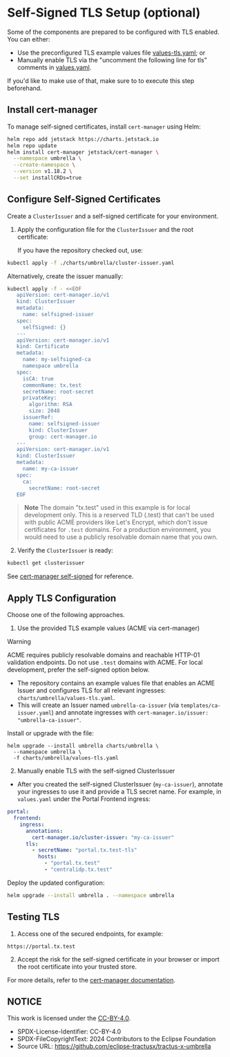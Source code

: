 # Self-Signed TLS Setup (optional)

Some of the components are prepared to be configured with TLS enabled. You can either:

- Use the preconfigured TLS example values file [values-tls.yaml](/charts/umbrella/values-tls.yaml); or
- Manually enable TLS via the "uncomment the following line for tls" comments in [values.yaml](/charts/umbrella/values.yaml).

If you'd like to make use of that, make sure to to execute this step beforehand.

## Install cert-manager

To manage self-signed certificates, install `cert-manager` using Helm:

```bash
helm repo add jetstack https://charts.jetstack.io
helm repo update
helm install cert-manager jetstack/cert-manager \
  --namespace umbrella \
  --create-namespace \
  --version v1.18.2 \
  --set installCRDs=true
```

## Configure Self-Signed Certificates

Create a `ClusterIssuer` and a self-signed certificate for your environment.

1. Apply the configuration file for the `ClusterIssuer` and the root certificate:

   If you have the repository checked out, use:

```bash
kubectl apply -f ./charts/umbrella/cluster-issuer.yaml
```

Alternatively, create the issuer manually:

```bash
kubectl apply -f - <<EOF
   apiVersion: cert-manager.io/v1
   kind: ClusterIssuer
   metadata:
     name: selfsigned-issuer
   spec:
     selfSigned: {}
   ---
   apiVersion: cert-manager.io/v1
   kind: Certificate
   metadata:
     name: my-selfsigned-ca
     namespace umbrella
   spec:
     isCA: true
     commonName: tx.test
     secretName: root-secret
     privateKey:
       algorithm: RSA
       size: 2048
     issuerRef:
       name: selfsigned-issuer
       kind: ClusterIssuer
       group: cert-manager.io
   ---
   apiVersion: cert-manager.io/v1
   kind: ClusterIssuer
   metadata:
     name: my-ca-issuer
   spec:
     ca:
       secretName: root-secret
   EOF
```


> **Note**
> The domain "tx.test" used in this example is for local development only. This is a reserved TLD (.test) that can't be used with public ACME providers like Let's Encrypt, which don't issue certificates for `.test` domains. For a production environment, you would need to use a publicly resolvable domain name that you own.

2. Verify the `ClusterIssuer` is ready:

```bash
kubectl get clusterissuer
```

See [cert-manager self-signed](https://cert-manager.io/docs/configuration/selfsigned) for reference.

## Apply TLS Configuration

Choose one of the following approaches.

1) Use the provided TLS example values (ACME via cert-manager)

> [!WARNING]
> ACME requires publicly resolvable domains and reachable HTTP-01 validation endpoints. Do not use `.test` domains with ACME. For local development, prefer the self-signed option below.

- The repository contains an example values file that enables an ACME Issuer and configures TLS for all relevant ingresses: `charts/umbrella/values-tls.yaml`.
- This will create an Issuer named `umbrella-ca-issuer` (via `templates/ca-issuer.yaml`) and annotate ingresses with `cert-manager.io/issuer: "umbrella-ca-issuer"`.

Install or upgrade with the file:

```shell script
helm upgrade --install umbrella charts/umbrella \
  --namespace umbrella \
  -f charts/umbrella/values-tls.yaml
```


2) Manually enable TLS with the self-signed ClusterIssuer

- After you created the self-signed ClusterIssuer (`my-ca-issuer`), annotate your ingresses to use it and provide a TLS secret name. For example, in `values.yaml` under the Portal Frontend ingress:

```yaml
portal:
  frontend:
    ingress:
      annotations:
        cert-manager.io/cluster-issuer: "my-ca-issuer"
      tls:
        - secretName: "portal.tx.test-tls"
          hosts:
            - "portal.tx.test"
            - "centralidp.tx.test"
```

Deploy the updated configuration:

```bash
helm upgrade --install umbrella . --namespace umbrella
```

## Testing TLS

1. Access one of the secured endpoints, for example:

```
https://portal.tx.test
```

2. Accept the risk for the self-signed certificate in your browser or import the root certificate into your trusted store.

For more details, refer to the [cert-manager documentation](https://cert-manager.io/docs/configuration/selfsigned).

## NOTICE

This work is licensed under the [CC-BY-4.0](https://creativecommons.org/licenses/by/4.0/legalcode).

* SPDX-License-Identifier: CC-BY-4.0
* SPDX-FileCopyrightText: 2024 Contributors to the Eclipse Foundation
* Source URL: <https://github.com/eclipse-tractusx/tractus-x-umbrella>
